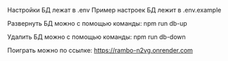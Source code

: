 Настройки БД лежат в .env
Пример настроек БД лежит в .env.example

Развернуть БД можно с помощью команды:
npm run db-up

Удалить БД можно с помощью команды:
npm run db-down

Поиграть можно по ссылке: https://rambo-n2vg.onrender.com
